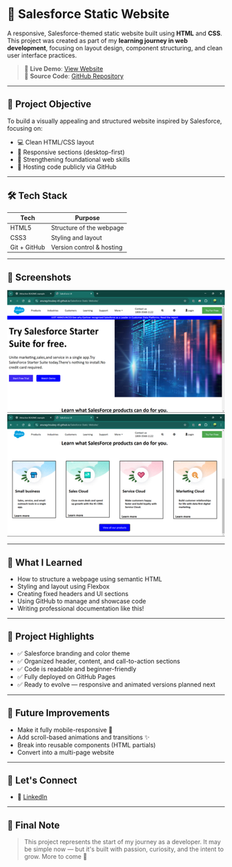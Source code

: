 # 🚀 Salesforce Static Website

A responsive, Salesforce-themed static website built using **HTML** and **CSS**.  
This project was created as part of my **learning journey in web development**, focusing on layout design, component structuring, and clean user interface practices.

> 🔗 **Live Demo**: [View Website](https://anuragchoubey-45.github.io/Salesforce-Static-Website)  
> 📂 **Source Code**: [GitHub Repository](https://github.com/AnuragChoubey-45/Salesforce-Static-Website.git)

---

## 🎯 Project Objective

To build a visually appealing and structured website inspired by Salesforce, focusing on:
- 💻 Clean HTML/CSS layout
- 📱 Responsive sections (desktop-first)
- 🧠 Strengthening foundational web skills
- 🔗 Hosting code publicly via GitHub

---

## 🛠️ Tech Stack

| Tech      | Purpose                     |
|-----------|-----------------------------|
| HTML5     | Structure of the webpage    |
| CSS3      | Styling and layout          |
| Git + GitHub | Version control & hosting |

---

## 📸 Screenshots
![Screenshot 18](https://github.com/AnuragChoubey-45/Salesforce-Static-Website/blob/main/Screenshot%20(18).png?raw=true)
![Screenshot 19](https://github.com/AnuragChoubey-45/Salesforce-Static-Website/blob/main/Screenshot%20(19).png?raw=true)
 
---

## 🧠 What I Learned

- How to structure a webpage using semantic HTML
- Styling and layout using Flexbox
- Creating fixed headers and UI sections
- Using GitHub to manage and showcase code
- Writing professional documentation like this!

---

## 📌 Project Highlights

- ✅ Salesforce branding and color theme
- ✅ Organized header, content, and call-to-action sections
- ✅ Code is readable and beginner-friendly
- ✅ Fully deployed on GitHub Pages
- ✅ Ready to evolve — responsive and animated versions planned next

---

## 🧳 Future Improvements

- Make it fully mobile-responsive 📱
- Add scroll-based animations and transitions ✨
- Break into reusable components (HTML partials)
- Convert into a multi-page website

---

## 🤝 Let's Connect

- 💼 [LinkedIn](https://www.linkedin.com/in/anurag-choubey-368970376?utm_source=share&utm_campaign=share_via&utm_content=profile&utm_medium=android_app)


---

## 💬 Final Note

> This project represents the start of my journey as a developer. It may be simple now — but it's built with passion, curiosity, and the intent to grow. More to come 🚀
